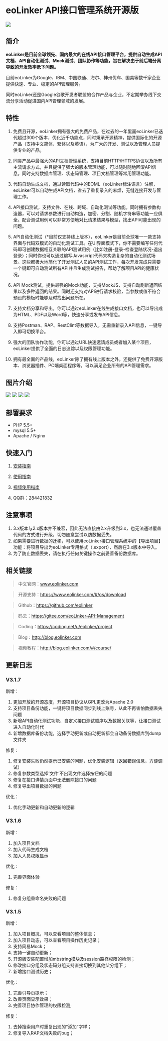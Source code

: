 # eoLinker API接口管理系统开源版

![](http://data.eolinker.com/course/QPW3uZ9b6f87bfa7a61f53e3a9120a32027e55cbd642f27)

## 简介

**eoLinker是目前全球领先、国内最大的在线API接口管理平台，提供自动生成API文档、API自动化测试、Mock测试、团队协作等功能，旨在解决由于前后端分离导致的开发效率低下问题。**

目前eoLinker为Google、IBM、中国联通、海尔、神州优车、国美等数千家企业提供快速、专业、稳定的API管理服务。

同时eoLinker还是Google谷歌开发者联盟的合作产品与企业，不定期举办线下交流分享活动促进国内API管理领域的发展。

## 特性

1. 免费且开源，eoLinker拥有强大的免费产品，在过去的一年里面eoLinker已迭代超过300个版本，优化近千功能点，同时秉承开源精神，提供国际化的开源产品（支持中文简体、繁体以及英语），为广大的开发、测试以及管理人员提供专业的产品。

2. 同类产品中最强大的API文档管理系统，支持目前HTTP/HTTPS协议以及所有主流请求方式，并且提供了强大的版本管理功能，可以随时随地回滚API信息。同时支持数据库管理、状态码管理、项目文档管理等常用管理功能。

3. 代码自动生成文档，通过读取代码中的EOML（eoLinker标注语言）注解，eoLinker可以自动生成API文档，省去了重复录入的麻烦，无缝连接开发与管理工作。

4. API接口测试，支持文件、在线、跨域、自动化测试等功能。同时拥有参数构造器，可以对请求参数进行自动构造，加密、分割、随机字符串等功能一应俱全。配合测试用例可以非常方便地对比请求结果与模型，找出API可能出现的问题。

5. API自动化测试（*目前仅支持线上版本），eoLinker是目前全球唯一一款支持界面与代码双模式的自动化测试工具。在UI界面模式下，你不需要编写任何代码即可创建数据相互关联的API测试用例（比如注册-登录-检查登陆状况-退出登录）；同时你也可以通过编写Javascript代码来构造复杂的自动化测试场景。这些都极大地简化了开发测试人员的API测试工作，每次开发完成只需要一个键即可自动测试所有API并且生成测试报告，帮助了解项目API的健康状况。

6. API Mock测试，提供最强的Mock功能，支持MockJS，支持自动刷新返回结果以及多种返回的结果。同时还支持对API进行请求校验，当参数或值不符合预设的模板时能够及时找出问题所在。

7. 支持文档分享和导出，你可以通过eoLinker在线生成接口文档，也可以导出成为HTML、PDF以及Word等，快速分享或发布API信息。

8. 支持Postman、RAP、RestClint等数据导入，无需重新录入API信息，一键导入即可切换平台。

9. 强大的团队协作功能，你可以通过URL快速邀请成员或者加入某个项目，eoLinker提供了全面的日志追踪以及权限管理功能。

10. 拥有最全面的产品线，eoLinker除了拥有线上版本之外，还提供了免费开源版本、浏览器插件、PC端桌面程序等，可以满足企业所有的API管理需求。

## 图片介绍

![](http://data.eolinker.com/course/UKqa58Lb051cf1085b22bf4d1e24c52022c981dc32166bd)
![](http://data.eolinker.com/course/nNmSD28e4ef5c7339c5449cb4f8c5904be7f025d0d6ae72)
![](http://data.eolinker.com/course/Rgz8DcQ4f21471cb1172573fdb595a1c165148f6bcfdb22)
![](http://data.eolinker.com/course/JPGkitw9d6f38f7fc541d9202850c3dffe82d1e575c2a6c)

## 部署要求

* PHP 5.5+
* mysql  5.5+
* Apache / Nginx

## 快速入门

1. [安装指南](http://help.eolinker.com/?target=/md/%E5%BC%80%E6%BA%90%E7%89%88%E6%9C%AC/%E9%83%A8%E7%BD%B2%E6%8C%87%E5%8D%97)

2. [使用指南](http://help.eolinker.com)

3. [视频使用指南](http://blog.eolinker.com/#/course/)

3. QQ群：284421832

## 注意事项

1. 3.x版本与2.x版本并不兼容，因此无法直接由2.x升级到3.x，也无法通过覆盖代码的方式进行升级，切勿随意尝试以防数据丢失。
2. 如果需要进行数据的迁移，可以使用eoLinker接口管理系统中的【导出项目】功能：将项目导出为eoLinker专用格式（.export），然后在3.x版本中导入。
3. 为了防止数据丢失，请在执行任何关键操作之前妥善备份数据库。

## 相关链接

> 中文官网：www.eolinker.com

> 开源支持：https://www.eolinker.com/#/os/download

> Github：https://github.com/eolinker

> 码云：https://gitee.com/eoLinker-API-Management

> Coding：https://coding.net/u/eolinker/project

> Blog：http://blog.eolinker.com

> 视频教程：http://blog.eolinker.com/#/course/

## 更新日志

### V3.1.7

新增：
1. 更加开放的开源态度，开源项目协议从GPL更改为Apache 2.0
2. 支持项目备份功能，一键将项目数据同步到线上账号，从此不再害怕数据丢失问题
3. 新增API自动化测试功能，自定义接口测试顺序以及数据关联等，让接口测试进入自动化时代
4. 新增数据库备份功能，选择手动更新或自动更新都会自动备份数据库到dump文件夹

修复：
1. 修复安装失败仍然提示已安装的问题，优化安装逻辑（返回错误信息，方便调试）
2. 修复参数类型选择‘文件’不出现文件选择按钮的问题
3. 修复在接口详情页面中无法删除接口的问题
4. 修复导出项目数据的问题

优化：
1. 优化手动更新和自动更新的逻辑

### V3.1.6

新增：
1. 加入项目文档
2. 加入代码生成文档
3. 加入人员权限显示

优化：
1. 完善界面体验

修复：
1. 修复分组重命名失败的问题

### V3.1.5

新增：
1. 加入项目概况，可以查看项目的整体信息；
2. 加入项目动态，可以查看项目操作历史记录；
3. 支持简易Mock；
4. 支持一键自动更新；
5. 开源版安装配置增加mbstring模块及session路径权限的检测；
6. 修改接口分组及状态码分组支持直接切换到其他父分组下；
7. 新增接口测试历史；

优化：
1. 完善引导页提示；
2. 改善页面显示效果；
3. 完善项目协作管理的权限检测;

修复：
1. 去掉搜索用户时重复出现的“添加”字样；
2. 修复导入RAP文档失败的bug；
